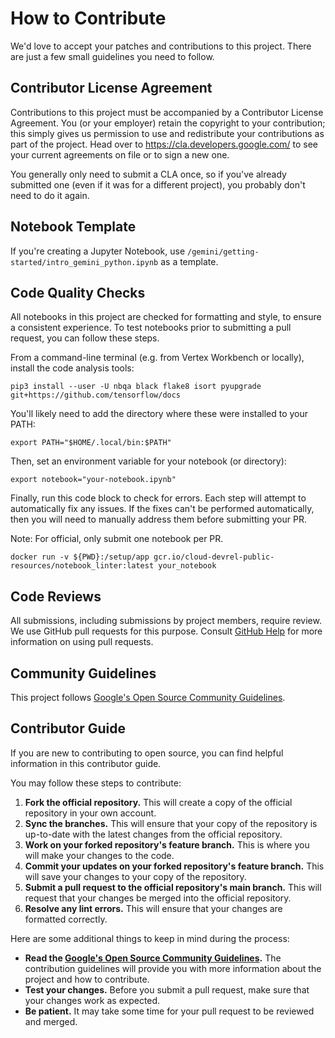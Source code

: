 # How to Contribute

We'd love to accept your patches and contributions to this project. There are
just a few small guidelines you need to follow.

## Contributor License Agreement

Contributions to this project must be accompanied by a Contributor License
Agreement. You (or your employer) retain the copyright to your contribution;
this simply gives us permission to use and redistribute your contributions as
part of the project. Head over to <https://cla.developers.google.com/> to see
your current agreements on file or to sign a new one.

You generally only need to submit a CLA once, so if you've already submitted one
(even if it was for a different project), you probably don't need to do it
again.

## Notebook Template

If you're creating a Jupyter Notebook, use `/gemini/getting-started/intro_gemini_python.ipynb` as a template.

## Code Quality Checks

All notebooks in this project are checked for formatting and style, to ensure a
consistent experience. To test notebooks prior to submitting a pull request,
you can follow these steps.

From a command-line terminal (e.g. from Vertex Workbench or locally), install
the code analysis tools:

```shell
pip3 install --user -U nbqa black flake8 isort pyupgrade git+https://github.com/tensorflow/docs
```

You'll likely need to add the directory where these were installed to your PATH:

```shell
export PATH="$HOME/.local/bin:$PATH"
```

Then, set an environment variable for your notebook (or directory):

```shell
export notebook="your-notebook.ipynb"
```

Finally, run this code block to check for errors. Each step will attempt to
automatically fix any issues. If the fixes can't be performed automatically,
then you will need to manually address them before submitting your PR.

Note: For official, only submit one notebook per PR.

```shell
docker run -v ${PWD}:/setup/app gcr.io/cloud-devrel-public-resources/notebook_linter:latest your_notebook
```

## Code Reviews

All submissions, including submissions by project members, require review. We
use GitHub pull requests for this purpose. Consult
[GitHub Help](https://help.github.com/articles/about-pull-requests/) for more
information on using pull requests.

## Community Guidelines

This project follows [Google's Open Source Community
Guidelines](https://opensource.google/conduct/).

## Contributor Guide

If you are new to contributing to open source, you can find helpful information in this contributor guide.

You may follow these steps to contribute:

1. **Fork the official repository.** This will create a copy of the official repository in your own account.
2. **Sync the branches.** This will ensure that your copy of the repository is up-to-date with the latest changes from the official repository.
3. **Work on your forked repository's feature branch.** This is where you will make your changes to the code.
4. **Commit your updates on your forked repository's feature branch.** This will save your changes to your copy of the repository.
5. **Submit a pull request to the official repository's main branch.** This will request that your changes be merged into the official repository.
6. **Resolve any lint errors.** This will ensure that your changes are formatted correctly.

Here are some additional things to keep in mind during the process:

- **Read the [Google's Open Source Community Guidelines](https://opensource.google/conduct/).** The contribution guidelines will provide you with more information about the project and how to contribute.
- **Test your changes.** Before you submit a pull request, make sure that your changes work as expected.
- **Be patient.** It may take some time for your pull request to be reviewed and merged.
